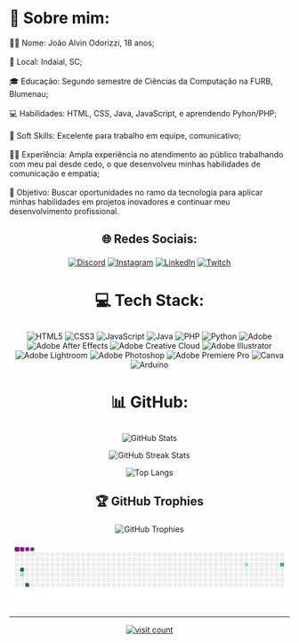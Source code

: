 # 💫 Sobre mim:
👨‍🎓 Nome: João Alvin Odorizzi, 18 anos;<br><br>🏡 Local: Indaial, SC;<br><br>
🎓 Educação: Segundo semestre de Ciências da Computação na FURB, Blumenau;<br><br>
💻 Habilidades: HTML, CSS, Java, JavaScript, e aprendendo Pyhon/PHP;<br><br>
🤝 Soft Skills: Excelente para trabalho em equipe, comunicativo;<br><br>
👨‍💼 Experiência: Ampla experiência no atendimento ao público trabalhando com meu pai desde cedo, o que desenvolveu minhas habilidades de comunicação e empatia;<br><br>🚀 Objetivo: Buscar oportunidades no ramo da tecnologia para aplicar minhas habilidades em projetos inovadores e continuar meu desenvolvimento profissional.

## <p align="center">🌐 Redes Sociais:  </p>
<p align="center">
  <a href="https://discord.gg/https://discord.gg/jNSygBnZ45"><img src="https://img.shields.io/badge/Discord-%237289DA.svg?logo=discord&logoColor=white" alt="Discord"></a>
  <a href="https://instagram.com/https://www.instagram.com/jaum_15.02/"><img src="https://img.shields.io/badge/Instagram-%23E4405F.svg?logo=Instagram&logoColor=white" alt="Instagram"></a>
  <a href="https://linkedin.com/in/https://www.linkedin.com/in/jaum1502/"><img src="https://img.shields.io/badge/LinkedIn-%230077B5.svg?logo=linkedin&logoColor=white" alt="LinkedIn"></a>
  <a href="https://twitch.tv/https://www.twitch.tv/johnnyelevenbr"><img src="https://img.shields.io/badge/Twitch-%239146FF.svg?logo=Twitch&logoColor=white" alt="Twitch"></a>
</p>

# <p align="center">💻 Tech Stack:</p>
<p align="center">
  <img src="https://img.shields.io/badge/html5-%23E34F26.svg?style=for-the-badge&logo=html5&logoColor=white" alt="HTML5">
  <img src="https://img.shields.io/badge/css3-%231572B6.svg?style=for-the-badge&logo=css3&logoColor=white" alt="CSS3">
  <img src="https://img.shields.io/badge/javascript-%23323330.svg?style=for-the-badge&logo=javascript&logoColor=%23F7DF1E" alt="JavaScript">
  <img src="https://img.shields.io/badge/java-%23ED8B00.svg?style=for-the-badge&logo=openjdk&logoColor=white" alt="Java">
  <img src="https://img.shields.io/badge/php-%23777BB4.svg?style=for-the-badge&logo=php&logoColor=white" alt="PHP">
  <img src="https://img.shields.io/badge/python-3670A0?style=for-the-badge&logo=python&logoColor=ffdd54" alt="Python">
  <img src="https://img.shields.io/badge/adobe-%23FF0000.svg?style=for-the-badge&logo=adobe&logoColor=white" alt="Adobe">
  <img src="https://img.shields.io/badge/Adobe%20After%20Effects-9999FF.svg?style=for-the-badge&logo=Adobe%20After%20Effects&logoColor=white" alt="Adobe After Effects">
  <img src="https://img.shields.io/badge/Adobe%20Creative%20Cloud-DA1F26.svg?style=for-the-badge&logo=Adobe%20Creative%20Cloud&logoColor=white" alt="Adobe Creative Cloud">
  <img src="https://img.shields.io/badge/adobe%20illustrator-%23FF9A00.svg?style=for-the-badge&logo=adobe%20illustrator&logoColor=white" alt="Adobe Illustrator">
  <img src="https://img.shields.io/badge/Adobe%20Lightroom-31A8FF.svg?style=for-the-badge&logo=Adobe%20Lightroom&logoColor=white" alt="Adobe Lightroom">
  <img src="https://img.shields.io/badge/adobe%20photoshop-%2331A8FF.svg?style=for-the-badge&logo=adobe%20photoshop&logoColor=white" alt="Adobe Photoshop">
  <img src="https://img.shields.io/badge/Adobe%20Premiere%20Pro-9999FF.svg?style=for-the-badge&logo=Adobe%20Premiere%20Pro&logoColor=white" alt="Adobe Premiere Pro">
  <img src="https://img.shields.io/badge/Canva-%2300C4CC.svg?style=for-the-badge&logo=Canva&logoColor=white" alt="Canva">
  <img src="https://img.shields.io/badge/-Arduino-00979D?style=for-the-badge&logo=Arduino&logoColor=white" alt="Arduino">
</p>

# <p align="center">📊 GitHub: </p>
<p align="center">
  <img src="https://github-readme-stats.vercel.app/api?username=jaum1502&theme=midnight-purple&hide_border=false&include_all_commits=false&count_private=false" alt="GitHub Stats">
</p>
<p align="center">
  <img src="https://github-readme-streak-stats.herokuapp.com/?user=jaum1502&theme=midnight-purple&hide_border=false" alt="GitHub Streak Stats">
</p>
<p align="center">
  <img src="https://github-readme-stats.vercel.app/api/top-langs/?username=jaum1502&theme=midnight-purple&hide_border=false&include_all_commits=false&count_private=false&layout=compact" alt="Top Langs">
</p>

## <p align="center">🏆 GitHub Trophies  </p>
<p align="center">
  <img src="https://github-profile-trophy.vercel.app/?username=jaum1502&theme=tokyonight&no-frame=true&no-bg=true&margin-w=4" alt="GitHub Trophies">
</p>

<p align="center">
  <img src="https://github.com/jaum1502/jaum1502/blob/output/github-contribution-grid-snake.gif" alt="snake gif">
</p>

---
<p align="center">
  <a href="https://visitcount.itsvg.in"><img src="https://visitcount.itsvg.in/api?id=jaum1502&icon=0&color=0" alt="visit count"></a>
</p>
